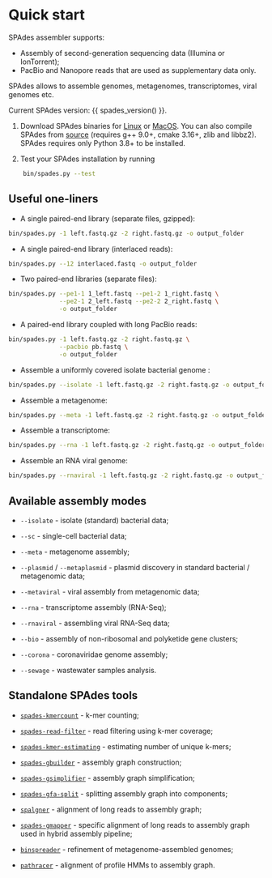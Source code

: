 # Quick start

SPAdes assembler supports:

- Assembly of second-generation sequencing data (Illumina or IonTorrent);
- PacBio and Nanopore reads that are used as supplementary data only.

SPAdes allows to assemble genomes, metagenomes, transcriptomes, viral genomes etc.

Current SPAdes version: {{ spades_version() }}.

1. Download SPAdes binaries for
   [Linux](https://github.com/ablab/spades/releases/latest/) or [MacOS](https://github.com/ablab/spades/releases/latest/). 
   You can also compile SPAdes from [source](installation.md#downloading-and-compiling-spades-source-code) (requires g++ 9.0+, cmake 3.16+, zlib and libbz2). SPAdes requires only Python 3.8+ to be installed.

2. Test your SPAdes installation by running
``` bash
    bin/spades.py --test
```

## Useful one-liners

- A single paired-end library (separate files, gzipped):
``` bash
bin/spades.py -1 left.fastq.gz -2 right.fastq.gz -o output_folder
```

- A single paired-end library (interlaced reads):
``` bash
bin/spades.py --12 interlaced.fastq -o output_folder
```

- Two paired-end libraries (separate files):
``` bash
bin/spades.py --pe1-1 1_left.fastq --pe1-2 1_right.fastq \
              --pe2-1 2_left.fastq --pe2-2 2_right.fastq \
              -o output_folder
```

- A paired-end library coupled with long PacBio reads:
``` bash
bin/spades.py -1 left.fastq.gz -2 right.fastq.gz \
              --pacbio pb.fastq \
              -o output_folder
```

- Assemble a uniformly covered isolate bacterial genome :
``` bash
bin/spades.py --isolate -1 left.fastq.gz -2 right.fastq.gz -o output_folder
```

- Assemble a metagenome:
``` bash
bin/spades.py --meta -1 left.fastq.gz -2 right.fastq.gz -o output_folder
```

- Assemble a transcriptome:
``` bash
bin/spades.py --rna -1 left.fastq.gz -2 right.fastq.gz -o output_folder
```

- Assemble an RNA viral genome:
``` bash
bin/spades.py --rnaviral -1 left.fastq.gz -2 right.fastq.gz -o output_folder
```

## Available assembly modes

- `--isolate` - isolate (standard) bacterial data;

- `--sc` - single-cell bacterial data;

- `--meta` - metagenome assembly;

- `--plasmid` / `--metaplasmid` - plasmid discovery in standard bacterial / metagenomic data;

- `--metaviral` - viral assembly from metagenomic data;

- `--rna` - transcriptome assembly (RNA-Seq);

- `--rnaviral` - assembling viral RNA-Seq data;

- `--bio` - assembly of non-ribosomal and polyketide gene clusters;

- `--corona` - coronaviridae genome assembly;

- `--sewage` - wastewater samples analysis.


## Standalone SPAdes tools

- [`spades-kmercount`](standalone.md#k-mer-counter) - k-mer counting;

- [`spades-read-filter`](standalone.md#k-mer-coverage-read-filter) - read filtering using k-mer coverage;

- [`spades-kmer-estimating`](standalone.md#k-mer-cardinality-estimating) - estimating number of unique k-mers;

- [`spades-gbuilder`](standalone.md#graph-construction) - assembly graph construction;

- [`spades-gsimplifier`](standalone.md#graph-simplification) - assembly graph simplification;

- [`spades-gfa-split`](standalone.md#graph-splitting) - splitting assembly graph into components;

- [`spalgner`](spaligner.md) - alignment of long reads to assembly graph;

- [`spades-gmapper`](standalone.md#hybridspades-aligner) - specific alignment of long reads to assembly graph used in hybrid assembly pipeline;

- [`binspreader`](binspreader.md) - refinement of metagenome-assembled genomes;

- [`pathracer`](pathracer.md) - alignment of profile HMMs to assembly graph.
